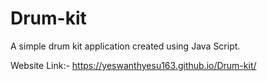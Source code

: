 # Drum-kit

A simple drum kit application created using Java Script.

Website Link:-  https://yeswanthyesu163.github.io/Drum-kit/

